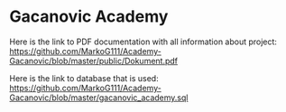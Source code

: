 # Gacanovic Academy

Here is the link to PDF documentation with all information about project: https://github.com/MarkoG111/Academy-Gacanovic/blob/master/public/Dokument.pdf

Here is the link to database that is used: https://github.com/MarkoG111/Academy-Gacanovic/blob/master/gacanovic_academy.sql
